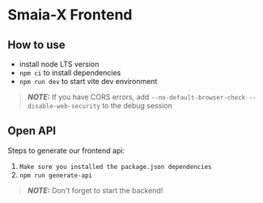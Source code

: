# Smaia-X Frontend

## How to use
* install node LTS version
* `npm ci` to install dependencies
* `npm run dev` to start vite dev environment

> **_NOTE:_** If you have CORS errors, add `--no-default-browser-check --disable-web-security` to the debug session

## Open API
Steps to generate our frontend api:  
1. `Make sure you installed the package.json dependencies` 
2. `npm run generate-api`

> **_NOTE:_** Don't forget to start the backend!
